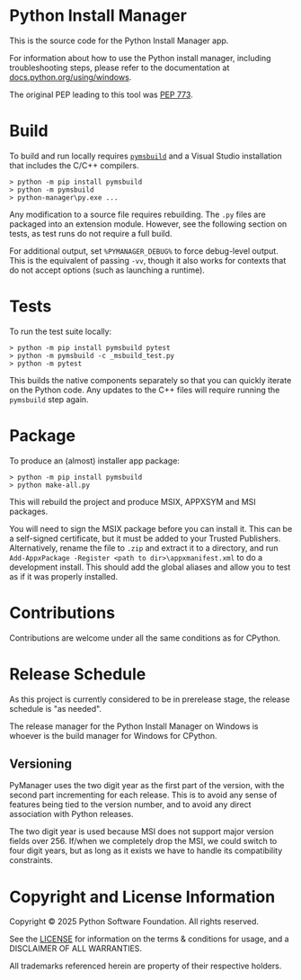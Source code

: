 # Python Install Manager

This is the source code for the Python Install Manager app.

For information about how to use the Python install manager,
including troubleshooting steps,
please refer to the documentation at
[docs.python.org/using/windows](https://docs.python.org/3.14/using/windows.html).

The original PEP leading to this tool was
[PEP 773](https://peps.python.org/pep-0773/).


# Build

To build and run locally requires [`pymsbuild`](https://pypi.org/project/pymsbuild)
and a Visual Studio installation that includes the C/C++ compilers.

```
> python -m pip install pymsbuild
> python -m pymsbuild
> python-manager\py.exe ...
```

Any modification to a source file requires rebuilding.
The `.py` files are packaged into an extension module.
However, see the following section on tests, as test runs do not require a full
build.

For additional output, set `%PYMANAGER_DEBUG%` to force debug-level output.
This is the equivalent of passing `-vv`, though it also works for contexts that
do not accept options (such as launching a runtime).

# Tests

To run the test suite locally:

```
> python -m pip install pymsbuild pytest
> python -m pymsbuild -c _msbuild_test.py
> python -m pytest
```

This builds the native components separately so that you can quickly iterate on
the Python code. Any updates to the C++ files will require running the
``pymsbuild`` step again.

# Package

To produce an (almost) installer app package:

```
> python -m pip install pymsbuild
> python make-all.py
```

This will rebuild the project and produce MSIX, APPXSYM and MSI packages.

You will need to sign the MSIX package before you can install it. This can be a
self-signed certificate, but it must be added to your Trusted Publishers.
Alternatively, rename the file to ``.zip`` and extract it to a directory, and
run ``Add-AppxPackage -Register <path to dir>\appxmanifest.xml`` to do a
development install. This should add the global aliases and allow you to test
as if it was properly installed.

# Contributions

Contributions are welcome under all the same conditions as for CPython.

# Release Schedule

As this project is currently considered to be in prerelease stage,
the release schedule is "as needed".

The release manager for the Python Install Manager on Windows is whoever is the
build manager for Windows for CPython.

## Versioning

PyManager uses the two digit year as the first part of the version,
with the second part incrementing for each release.
This is to avoid any sense of features being tied to the version number,
and to avoid any direct association with Python releases.

The two digit year is used because MSI does not support major version fields
over 256. If/when we completely drop the MSI, we could switch to four digit
years, but as long as it exists we have to handle its compatibility constraints.


# Copyright and License Information

Copyright © 2025 Python Software Foundation.  All rights reserved.

See the [LICENSE](https://github.com/python/pymanager/blob/main/LICENSE) for
information on the terms & conditions for usage, and a DISCLAIMER OF ALL
WARRANTIES.

All trademarks referenced herein are property of their respective holders.